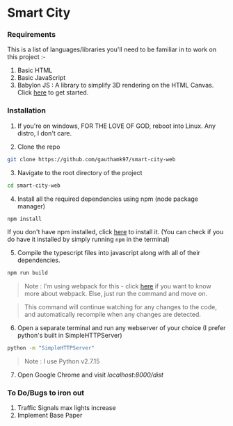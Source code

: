# Smart City

### Requirements
This is a list of languages/libraries you'll need to be familiar in to work on this project :-

1. Basic HTML
2. Basic JavaScript
3. Babylon JS : A library to simplify 3D rendering on the HTML Canvas. Click [here](https://doc.babylonjs.com/#getting-started) to get started.

### Installation
1. If you're on windows, FOR THE LOVE OF GOD, reboot into Linux. Any distro, I don't care.

2. Clone the repo
```bash
git clone https://github.com/gauthamk97/smart-city-web
```

3. Navigate to the root directory of the project
```bash
cd smart-city-web
```

4. Install all the required dependencies using npm (node package manager)
```bash
npm install
```
If you don't have npm installed, click [here](https://www.npmjs.com/get-npm) to install it. (You can check if you do have it installed by simply running `npm` in the terminal)

5. Compile the typescript files into javascript along with all of their dependencies.
```bash
npm run build
```
 > Note : I'm using webpack for this - click [here](https://webpack.js.org/guides/getting-started) if you want to know more about webpack. Else, just run the command and move on.

 > This command will continue watching for any changes to the code, and automatically recompile when any changes are detected.

6. Open a separate terminal and run any webserver of your choice (I prefer python's built in SimpleHTTPServer)
```bash
python -m "SimpleHTTPServer"
```

> Note : I use Python v2.7.15

7. Open Google Chrome and visit *localhost:8000/dist*

### To Do/Bugs to iron out
1. Traffic Signals max lights increase
2. Implement Base Paper
